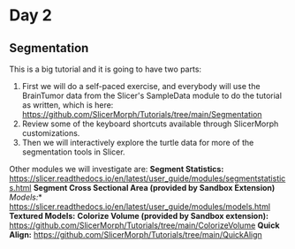 # Day 2

## Segmentation ##
This is a big tutorial and it is going to have two parts:
1. First we will do a self-paced exercise, and everybody will use the BrainTumor data from the Slicer's SampleData module to do the tutorial as written, which is here: https://github.com/SlicerMorph/Tutorials/tree/main/Segmentation
3. Review some of the keyboard shortcuts available through SlicerMorph customizations. 
3. Then we will interactively explore the turtle data for more of the segmentation tools in Slicer.

Other modules we will investigate are:
**Segment Statistics:** https://slicer.readthedocs.io/en/latest/user_guide/modules/segmentstatistics.html
**Segment Cross Sectional Area (provided by Sandbox Extension)**
*Models:** https://slicer.readthedocs.io/en/latest/user_guide/modules/models.html
**Textured Models:**
**Colorize Volume (provided by Sandbox extension):** https://github.com/SlicerMorph/Tutorials/tree/main/ColorizeVolume
**Quick Align:** https://github.com/SlicerMorph/Tutorials/tree/main/QuickAlign



